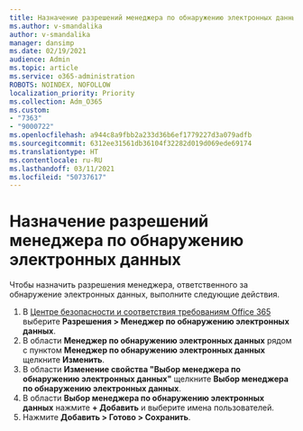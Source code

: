 ```yaml
---
title: Назначение разрешений менеджера по обнаружению электронных данных
ms.author: v-smandalika
author: v-smandalika
manager: dansimp
ms.date: 02/19/2021
audience: Admin
ms.topic: article
ms.service: o365-administration
ROBOTS: NOINDEX, NOFOLLOW
localization_priority: Priority
ms.collection: Adm_O365
ms.custom:
- "7363"
- "9000722"
ms.openlocfilehash: a944c8a9fbb2a233d36b6ef1779227d3a079adfb
ms.sourcegitcommit: 6312ee31561db36104f32282d019d069ede69174
ms.translationtype: HT
ms.contentlocale: ru-RU
ms.lasthandoff: 03/11/2021
ms.locfileid: "50737617"
---
```

# <a name="assign-ediscovery-manager-permissions"></a>Назначение разрешений менеджера по обнаружению электронных данных

Чтобы назначить разрешения менеджера, ответственного за обнаружение электронных данных, выполните следующие действия.

1. В [Центре безопасности и соответствия требованиям Office 365](https://sip.protection.office.com/) выберите **Разрешения > Менеджер по обнаружению электронных данных**.
2. В области **Менеджер по обнаружению электронных данных** рядом с пунктом **Менеджер по обнаружению электронных данных** щелкните **Изменить**.
3. В области **Изменение свойства "Выбор менеджера по обнаружению электронных данных"** щелкните **Выбор менеджера по обнаружению электронных данных**.
4. В области **Выбор менеджера по обнаружению электронных данных** нажмите **+ Добавить** и выберите имена пользователей.
5. Нажмите **Добавить > Готово > Сохранить**.